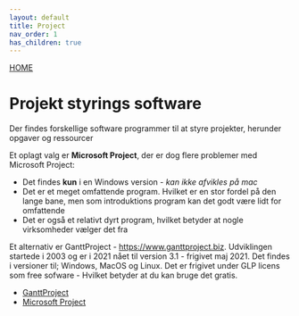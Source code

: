 ```yaml
---
layout: default
title: Project
nav_order: 1
has_children: true
---
```

[HOME](../README.md)
# Projekt styrings software
Der findes forskellige software programmer til at styre projekter, herunder opgaver og ressourcer

Et oplagt valg er **Microsoft Project**, der er dog flere problemer med Microsoft Project:

- Det findes **kun** i en Windows version - *kan ikke afvikles på mac*
- Det er et meget omfattende program. Hvilket er en stor fordel på den lange bane, men som introduktions program kan det godt være lidt for omfattende
- Det er også et relativt dyrt program, hvilket betyder at nogle virksomheder vælger det fra

Et alternativ er GanttProject - https://www.ganttproject.biz. Udviklingen startede i 2003 og er i 2021 nået til version 3.1 - frigivet maj 2021.
Det findes i versioner til; Windows, MacOS og Linux. Det er frigivet under GLP licens som free sofware - Hvilket betyder at du kan bruge det gratis.

- [GanttProject](./ganttproject.md)
- [Microsoft Project](./microsoftproject.md)
